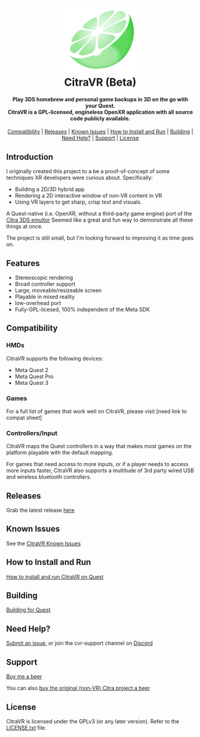<h1 align="center">
  <br>
  <a href="https://citra-emu.org/"><img src="assets/citravr_logo.png" alt="CitraVR" width="200"></a>
  <br>
  <b>CitraVR (Beta)</b>
  <br>
</h1>

<h4 align="center"> Play 3DS homebrew and personal game backups in 3D on the go with your Quest.
</br>
  CitraVR is a GPL-licensed, engineless OpenXR application with all source code publicly available.
</h4>

<p align="center">
  <a href="#compatibility">Compatibility</a> |
  <a href="#releases">Releases</a> |
  <a href="#known-issues">Known Issues</a> |
  <a href="#how-to-install-and-run">How to Install and Run</a> |
  <a href="#building">Building</a> |
  <a href="#need-help">Need Help?</a> |
  <a href="#support">Support</a> |
  <a href="#license">License</a>
</p>

## Introduction
I originally created this project to a be a proof-of-concept of some techniques XR developers were curious about. 
Specifically:
- Building a 2D/3D hybrid app
- Rendering a 2D interactive window of non-VR content in VR
- Using VR layers to get sharp, crisp text and visuals.

A Quest-native (i.e. OpenXR, without a third-party game engine) port of the [Citra 3DS emultor](https://github.com/citra-emu/citra) Seemed like a great and fun way to demonstrate all these things at once.

The project is still small, but I'm looking forward to improving it as time goes on.

## Features
- Stereoscopic rendering
- Broad controller support
- Large, moveable/resizeable screen
- Playable in mixed reality
- low-overhead port
- Fully-GPL-licesed, 100% independent of the Meta SDK

## Compatibility

### HMDs
CitraVR supports the following devices:
- Meta Quest 2
- Meta Quest Pro
- Meta Quest 3

### Games
For a full list of games that work well on CitraVR, please visit \[need link to compat sheet\]

### Controllers/Input 
CitraVR maps the Quest controllers in a way that makes most games on the platform playable with the default mapping. 

For games that need access to more inputs, or if a player needs to access more inputs faster, CitraVR also supports a multitude of 3rd party wired USB and wireless bluetooth controllers. 

## Releases
Grab the latest release [here](https://github.com/amwatson/CitraVR/releases)

## Known Issues
See the [CitraVR Known Issues](https://github.com/amwatson/CitraVR/wiki/CitraVR-Known-Issues)

## How to Install and Run
[How to install and run CitraVR on Quest](https://github.com/amwatson/CitraVR/wiki/Install-Run-on-Quest)

## Building
[Building for Quest](https://github.com/amwatson/CitraVR/wiki/Building-for-Quest)

## Need Help? 
[Submit an issue](https://github.com/amwatson/CitraVR/issues), or join the cvr-support channel on [Discord](https://discord.com/channels/747967102895390741/1196505250102792232)

## Support
[Buy me a beer](https://www.buymeacoffee.com/fewerwrong)

You can also [buy the original \(non-VR\) Citra project a beer](https://www.patreon.com/citraemu)

## License
CitraVR is licensed under the GPLv3 (or any later version). Refer to the [LICENSE.txt](https://github.com/amwatson/CitraVR/blob/master/license.txt) file.

